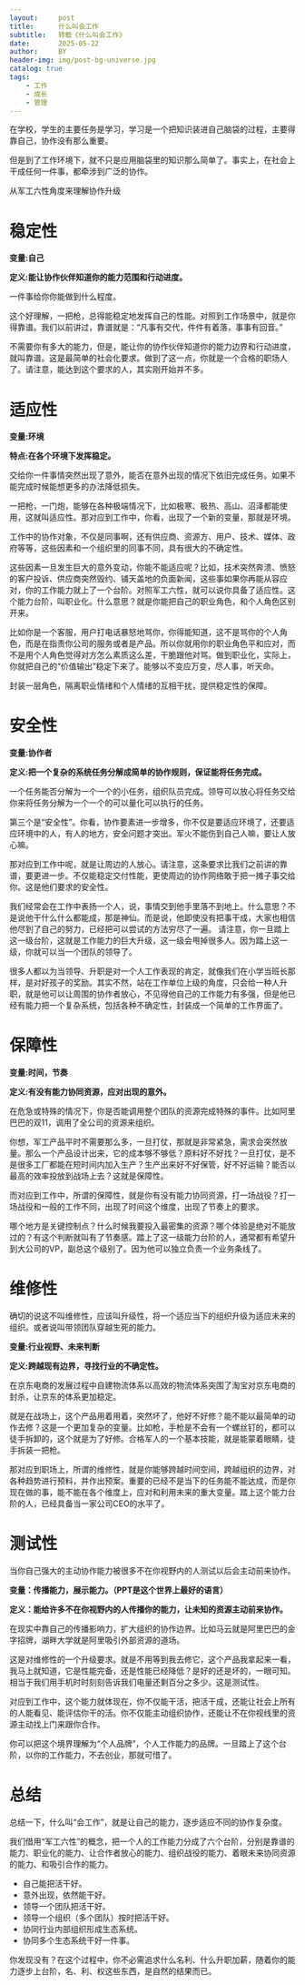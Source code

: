 ```yaml
---
layout:     post
title:      什么叫会工作
subtitle:   转载《什么叫会工作》
date:       2025-05-22
author:     BY
header-img: img/post-bg-universe.jpg
catalog: true
tags:
    - 工作
    - 成长
    - 管理
---
```


在学校，学生的主要任务是学习，学习是一个把知识装进自己脑袋的过程，主要得靠自己，协作没有那么重要。

但是到了工作环境下，就不只是应用脑袋里的知识那么简单了。事实上，在社会上干成任何一件事，都牵涉到广泛的协作。

从军工六性角度来理解协作升级

# 稳定性

**变量:自己**

**定义:能让协作伙伴知道你的能力范围和行动进度。**

一件事给你你能做到什么程度。

这个好理解，一把枪，总得能稳定地发挥自己的性能。对照到工作场景中，就是你得靠谱。我们以前讲过，靠谱就是：“凡事有交代，件件有着落，事事有回音。”

不需要你有多大的能力，但是，能让你的协作伙伴知道你的能力边界和行动进度，就叫靠谱。这是最简单的社会化要求。做到了这一点，你就是一个合格的职场人了。请注意，能达到这个要求的人，其实刚开始并不多。

# 适应性

**变量:环境**

**特点:在各个环境下发挥稳定。**

交给你一件事情突然出现了意外，能否在意外出现的情况下依旧完成任务。如果不能完成时候能想更多的办法降低损失。

一把枪，一门炮，能够在各种极端情况下，比如极寒、极热、高山、沼泽都能使用，这就叫适应性。那对应到工作中，你看，出现了一个新的变量，那就是环境。

工作中的协作对象，不仅是同事啊，还有供应商、资源方、用户、技术、媒体、政府等等，这些因素和一个组织里的同事不同，具有很大的不确定性。

这些因素一旦发生巨大的意外变动，你能不能适应呢？比如，技术突然奔溃、愤怒的客户投诉、供应商突然毁约、铺天盖地的负面新闻，这些事如果你再能从容应对，你的工作能力就上了一个台阶。对照军工六性，就可以说你具备了适应性。这个能力台阶，叫职业化。什么意思？就是你能把自己的职业角色，和个人角色区别开来。

比如你是一个客服，用户打电话暴怒地骂你，你得能知道，这不是骂你的个人角色，而是在指责你公司的服务或者是产品。所以你就用你的职业角色平和应对，而不是用个人角色觉得对方怎么素质这么差，干脆跟他对骂。做到职业化，实际上，你就把自己的“价值输出”稳定下来了。能够以不变应万变，尽人事，听天命。

封装一层角色，隔离职业情绪和个人情绪的互相干扰，提供稳定性的保障。

# 安全性

**变量:协作者**

**定义:把一个复杂的系统任务分解成简单的协作规则，保证能将任务完成。**

一个任务能否分解为一个一个的小任务，组织队员完成。领导可以放心将任务交给你来将任务分解为一个一个的可以量化可以执行的任务。

第三个是“安全性”。你看，协作要素进一步增多，你不仅是要适应环境了，还要适应环境中的人，有人的地方，安全问题才突出。军火不能伤到自己人嘛，要让人放心嘛。

那对应到工作中呢，就是让周边的人放心。请注意，这条要求比我们之前讲的靠谱，要更进一步。不仅能稳定交付性能，更使周边的协作网络敢于把一摊子事交给你。这是他们要求的安全性。

我们经常会在工作中表扬一个人，说，事情交到他手里落不到地上。什么意思？不是说他干什么什么都能成，那是神仙。而是说，他即使没有把事干成，大家也相信他尽到了自己的努力，已经把可以尝试的方法穷尽了一遍。
请注意，你一旦踏上这一级台阶，这就是工作能力的巨大升级，这一级会甩掉很多人。因为踏上这一级，你就可以当一个团队的领导了。

很多人都以为当领导、升职是对一个人工作表现的肯定，就像我们在小学当班长那样，是对好孩子的奖励。其实不然，站在工作单位上级的角度，只会给一种人升职，就是他可以让周围的协作者放心，不见得他自己的工作能力有多强，但是他已经有能力把一个复杂系统，包括各种不确定性，封装成一个简单的工作界面了。

# 保障性

**变量:时间，节奏**

**定义:有没有能力协同资源，应对出现的意外。**

在危急或特殊的情况下，你是否能调用整个团队的资源完成特殊的事件。比如阿里巴巴的双11，调用了全公司的资源来组织。

你想，军工产品平时不需要那么多，一旦打仗，那就是非常紧急，需求会突然放量。那么一个产品设计出来，它的成本够不够低？原料好不好找？一旦打仗，是不是很多工厂都能在短时间内加入生产？生产出来好不好保管，好不好运输？能否以最高的效率投放到战场上去？这就是保障性。

而对应到工作中，所谓的保障性，就是你有没有能力协同资源，打一场战役？打一场战役和一般的工作不同，出现了时间这个维度，出现了节奏上的要求。

哪个地方是关键控制点？什么时候我要投入最密集的资源？哪个体验是绝对不能放过的？有这个判断就叫有了节奏感。踏上了这一级能力台阶的人，通常都有希望升到大公司的VP，副总这个级别了。因为他可以独立负责一个业务条线了。

# 维修性

确切的说这不叫维修性，应该叫升级性，将一个适应当下的组织升级为适应未来的组织。或者说叫带领团队穿越生死的能力。

**变量:行业视野、未来判断**

**定义:跨越现有边界，寻找行业的不确定性。**

在京东电商的发展过程中自建物流体系以高效的物流体系突围了淘宝对京东电商的封杀，让京东的体系更加稳定。

就是在战场上，这个产品用着用着，突然坏了，他好不好修？能不能以最简单的动作去修？这是一个更加复杂的变量。比如枪，手枪是不会有一个螺丝钉的，都可以徒手拆卸的，这个就是为了好修。合格军人的一个基本技能，就是能蒙着眼睛，徒手拆装一把枪。

那对应到职场上，所谓的维修性，就是你能够跨越时间空间，跨越组织的边界，对各种趋势进行预料，并作出预案。重要的已经不是当下的任务能不能达成，而是你现在做的事，能不能在各个维度上，应对和利用未来的重大变量。踏上这个能力台阶的人，已经具备当一家公司CEO的水平了。

# 测试性

当你自己强大的主动协作能力被很多不在你视野内的人测试以后会主动前来协作。

**变量：传播能力，展示能力。（PPT是这个世界上最好的语言）**

**定义：能给许多不在你视野内的人传播你的能力，让未知的资源主动前来协作。**

在现实中靠自己的传播影响力，扩大组织的协作边界。比如马云就是阿里巴巴的金字招牌，湖畔大学就是阿里吸引外部资源的道场。

这是对维修性的一个升级要求。就是不用等到我去修它，这个产品我拿起来一看，我马上就知道，它是性能完备，还是性能已经降低？是好的还是坏的，一眼可知。相当于我们用手机时时刻刻告诉我们电量还剩百分之多少。这是测试性。

对应到工作中，这个能力就体现在，你不仅能干活，把活干成，还能让社会上所有的人能看见、能评估你干的活。你不仅能主动组织协作，还能让不在你视线里的资源主动找上门来跟你合作。

你可以把这个境界理解为“个人品牌”，个人工作能力的品牌。一旦踏上了这个台阶，以你的工作能力，不去创业，那就可惜了。

# 总结

总结一下，什么叫“会工作”，就是让自己的能力，逐步适应不同的协作复杂度。

我们借用“军工六性”的概念，把一个人的工作能力分成了六个台阶，分别是靠谱的能力、职业化的能力、让合作者放心的能力、组织战役的能力、着眼未来协同资源的能力、和吸引合作的能力。

 - 自己能把活干好。
 - 意外出现，依然能干好。
 - 领导一个团队把活干好。
 - 领导一个组织（多个团队）按时把活干好。
 - 协同行业内部组织形成生态系统。
 - 协同多个生态系统干好一件事。

你发现没有？在这个过程中，你不必需追求什么名利、什么升职加薪，随着你的能力逐步上台阶，名、利、权这些东西，是自然的结果而已。

